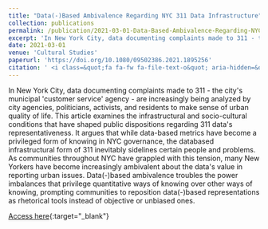 ```yaml
---
title: "Data(-)Based Ambivalence Regarding NYC 311 Data Infrastructure"
collection: publications
permalink: /publication/2021-03-01-Data-Based-Ambivalence-Regarding-NYC-311-Data-Infrastructure
excerpt: 'In New York City, data documenting complaints made to 311 - the city&apos;s municipal &apos;customer service&apos; agency - are increasingly being analyzed by city agencies, politicians, activists, and residents to make sense of urban quality of life. This article examines the infrastructural and socio-cultural co...'
date: 2021-03-01
venue: 'Cultural Studies'
paperurl: 'https://doi.org/10.1080/09502386.2021.1895256'
citation: ' <i class=&quot;fa fa-fw fa-file-text-o&quot; aria-hidden=&quot;true&quot;></i> Lindsay Poirier. 2021. &quot;Data(-)Based Ambivalence Regarding NYC 311 Data Infrastructure.&quot; <i>Cultural Studies</i> 0(0), 1--28. Routledge.'
---
```

In New York City, data documenting complaints made to 311 - the city&apos;s municipal &apos;customer service&apos; agency - are increasingly being analyzed by city agencies, politicians, activists, and residents to make sense of urban quality of life. This article examines the infrastructural and socio-cultural conditions that have shaped public dispositions regarding 311 data&apos;s representativeness. It argues that while data-based metrics have become a privileged form of knowing in NYC governance, the databased infrastructural form of 311 inevitably sidelines certain people and problems. As communities throughout NYC have grappled with this tension, many New Yorkers have become increasingly ambivalent about the data&apos;s value in reporting urban issues. Data(-)based ambivalence troubles the power imbalances that privilege quantitative ways of knowing over other ways of knowing, prompting communities to reposition data(-)based representations as rhetorical tools instead of objective or unbiased ones.

[Access here](https://doi.org/10.1080/09502386.2021.1895256){:target="_blank"}
